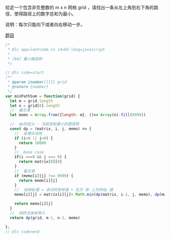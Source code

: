 给定一个包含非负整数的 m x n 网格 grid ，请找出一条从左上角到右下角的路径，使得路径上的数字总和为最小。

说明：每次只能向下或者向右移动一步。

[题目](https://leetcode.cn/problems/minimum-path-sum/)


```js
/*
 * @lc app=leetcode.cn id=64 lang=javascript
 *
 * [64] 最小路径和
 */

// @lc code=start
/**
 * @param {number[][]} grid
 * @return {number}
 */
var minPathSum = function(grid) {
  let m = grid.length
  let n = grid[0].length
  //  备忘录
  let memo = Array.from({length: m}, ()=> Array(n).fill(9999))

  //  dp的定义 - 当前坐标最小的路径和
  const dp = (matrix, i, j, memo) => {
    //  处理合法性
    if (i<0 || j<0) {
      return 10000
    }
    //  base case 
    if(i ===0 && j === 0) {
      return matrix[0][0]
    }
    //  备忘录
    if (memo[i][j] !== 9999) {
      return memo[i][j]
    }
    //  当前dp值 = 该点的坐标值 + 左方 和 上方的dp 值
    memo[i][j] = matrix[i][j]+ Math.min(dp(matrix, i-1, j, memo), dp(matrix, i, j-1, memo))

    return memo[i][j]
  }
  //  将终点坐标带入
  return dp(grid, m-1, n-1, memo)

};
// @lc code=end


```
